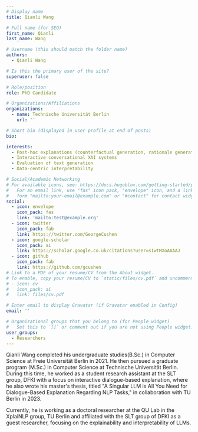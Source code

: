 ```yaml
---
# Display name
title: Qianli Wang

# Full name (for SEO)
first_name: Qianli
last_name: Wang

# Username (this should match the folder name)
authors:
  - Qianli Wang

# Is this the primary user of the site?
superuser: false

# Role/position
role: PhD Candidate

# Organizations/Affiliations
organizations:
  - name: Technische Universität Berlin
    url: ''

# Short bio (displayed in user profile at end of posts)
bio: 

interests:
  - Post-hoc explanations (counterfactual generation, rationale generation etc.)
  - Interactive conversational XAI systems
  - Evaluation of text generation
  - Data-centric interpretability

# Social/Academic Networking
# For available icons, see: https://docs.hugoblox.com/getting-started/page-builder/#icons
#   For an email link, use "fas" icon pack, "envelope" icon, and a link in the
#   form "mailto:your-email@example.com" or "#contact" for contact widget.
social:
  - icon: envelope
    icon_pack: fas
    link: 'mailto:test@example.org'
  - icon: twitter
    icon_pack: fab
    link: https://twitter.com/GeorgeCushen
  - icon: google-scholar
    icon_pack: ai
    link: https://scholar.google.co.uk/citations?user=sIwtMXoAAAAJ
  - icon: github
    icon_pack: fab
    link: https://github.com/gcushen
# Link to a PDF of your resume/CV from the About widget.
# To enable, copy your resume/CV to `static/files/cv.pdf` and uncomment the lines below.
# - icon: cv
#   icon_pack: ai
#   link: files/cv.pdf

# Enter email to display Gravatar (if Gravatar enabled in Config)
email: ''

# Organizational groups that you belong to (for People widget)
#   Set this to `[]` or comment out if you are not using People widget.
user_groups:
  - Researchers
---
```

Qianli Wang completed his undergraduate studies(B.Sc.) in Computer Science at Freie Universität Berlin in 2021. He then pursued a graduate program (M.Sc.) in Computer Science at Technische Universität Berlin. During this time, he worked as a student research assistant at the SLT group, DFKI with a focus on interactive dialogue-based explanation, where he also wrote his master's thesis, titled "A Singular LLM is All You Need for Dialogue-Based Explanation Regarding NLP Tasks," in collaboration with TU Berlin in 2023.

Currently, he is working as a doctoral researcher at the QU Lab in the XplaiNLP group, TU Berlin and affiliated with the SLT group of DFKI as a guest researcher, focusing on the explainability and interpretability of LLMs.